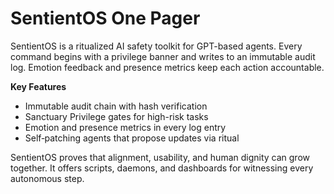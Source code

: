 # SentientOS One Pager

SentientOS is a ritualized AI safety toolkit for GPT-based agents. Every command begins with a privilege banner and writes to an immutable audit log. Emotion feedback and presence metrics keep each action accountable.

**Key Features**

- Immutable audit chain with hash verification
- Sanctuary Privilege gates for high-risk tasks
- Emotion and presence metrics in every log entry
- Self‑patching agents that propose updates via ritual

SentientOS proves that alignment, usability, and human dignity can grow together. It offers scripts, daemons, and dashboards for witnessing every autonomous step.
